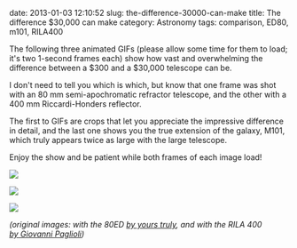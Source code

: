 date: 2013-01-03 12:10:52
slug: the-difference-30000-can-make
title: The difference $30,000 can make
category: Astronomy
tags: comparison, ED80, m101, RILA400

The following three animated GIFs (please allow some time for them to load;
it's two 1-second frames each) show how vast and overwhelming the difference
between a $300 and a $30,000 telescope can be.

I don't need to tell you which is which, but know that one frame was shot with
an 80 mm semi-apochromatic refractor telescope, and the other with a 400 mm
Riccardi-Honders reflector.

The first to GIFs are crops that let you appreciate the impressive difference
in detail, and the last one shows you the true extension of the galaxy, M101,
which truly appears twice as large with the large telescope.

Enjoy the show and be patient while both frames of each image load!

[![][1]][1]

[![][2]][2]

[![][3]][3]

_(original images: with the 80ED [by yours
truly](http://www.astrobin.com/8113/C/), and with the RILA 400 [by Giovanni
Paglioli](http://www.astrobin.com/22470/))_

[1]: |filename|/images/2013_m101_80ed_vs_rila400_1.jpg
[2]: |filename|/images/2013_m101_80ed_vs_rila400_2.jpg
[3]: |filename|/images/2013_m101_80ed_vs_rila400_3.jpg
